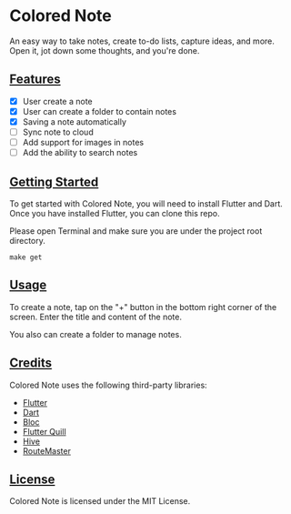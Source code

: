 # Colored Note

An easy way to take notes, create to-do lists, capture ideas, and more. Open it, jot down some thoughts, and you're done.

## [Features](#features)

-   [x] User create a note
-   [x] User can create a folder to contain notes
-   [x] Saving a note automatically
-   [ ] Sync note to cloud
-   [ ] Add support for images in notes
-   [ ] Add the ability to search notes

## [Getting Started](#getting-started)

To get started with Colored Note, you will need to install Flutter and Dart. Once you have installed Flutter, you can clone this repo.

Please open Terminal and make sure you are under the project root directory.

```
make get
```

## [Usage](#usage)

To create a note, tap on the "+" button in the bottom right corner of the screen. Enter the title and content of the note.

You also can create a folder to manage notes.

## [Credits](#credits)

Colored Note uses the following third-party libraries:

-   [Flutter](https://flutter.dev/)
-   [Dart](https://dart.dev/)
-   [Bloc](https://bloclibrary.dev)
-   [Flutter Quill](https://pub.dev/packages/flutter_quill)
-   [Hive](https://docs.hivedb.dev)
-   [RouteMaster](https://pub.dev/packages/routemaster)

## [License](#license)

Colored Note is licensed under the MIT License.
